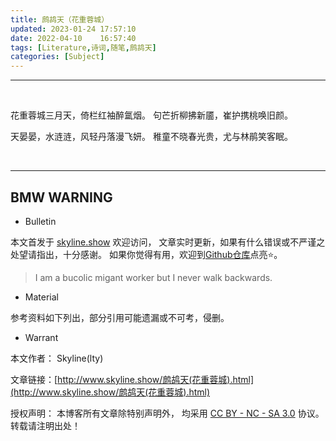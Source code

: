 ```yaml
---
title: 鹧鸪天（花重蓉城）
updated: 2023-01-24	17:57:10
date: 2022-04-10	16:57:40
tags: [Literature,诗词,随笔,鹧鸪天]
categories: [Subject]
---
```

            
            

---

&nbsp;
&nbsp;

花重蓉城三月天，倚栏红袖醉氲烟。
句芒折柳拂新靥，崔护携桃唤旧颜。

天晏晏，水涟涟，风轻丹落漫飞妍。
稚童不晓春光贵，尤与林鹃笑客眠。

&nbsp;
&nbsp;

---

## BMW WARNING

- Bulletin

本文首发于 [skyline.show](http://www.skyline.show) 欢迎访问，
文章实时更新，如果有什么错误或不严谨之处望请指出，十分感谢。
如果你觉得有用，欢迎到[Github仓库](https://github.com/skylinety/Blog)点亮⭐️。

> I am a bucolic migant worker but I never walk backwards.

- Material

参考资料如下列出，部分引用可能遗漏或不可考，侵删。

>  

- Warrant

本文作者： Skyline(lty)

文章链接：[http://www.skyline.show/鹧鸪天(花重蓉城).html](http://www.skyline.show/鹧鸪天(花重蓉城).html)

授权声明： 本博客所有文章除特别声明外， 均采用 [CC BY - NC - SA 3.0](https://creativecommons.org/licenses/by-nc-sa/3.0/deed.zh) 协议。 转载请注明出处！
